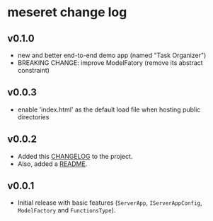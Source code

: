 # meseret change log

## v0.1.0
- new and better end-to-end demo app (named "Task Organizer")
- BREAKING CHANGE: improve ModelFatory (remove its abstract constraint)

## v0.0.3
- enable 'index.html' as the default load file when hosting public directories

## v0.0.2
- Added this [CHANGELOG](CHANGELOG.md) to the project.
- Also, added a [README](README.md).

## v0.0.1
- Initial release with basic features (`ServerApp`, `IServerAppConfig`, `ModelFactory` and `FunctionsType`).
